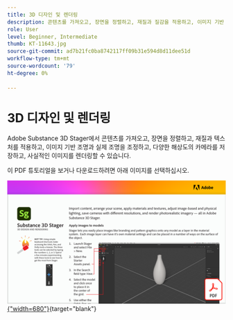 ```yaml
---
title: 3D 디자인 및 렌더링
description: 콘텐츠를 가져오고, 장면을 정렬하고, 재질과 질감을 적용하고, 이미지 기반 조명과 물리적 조명을 조정하고, 다양한 해상도의 카메라를 저장하고, 사실적인 이미지를 렌더링할 수 있습니다
role: User
level: Beginner, Intermediate
thumb: KT-11643.jpg
source-git-commit: ad7b21fc0ba8742117ff09b31e594d8d11dee51d
workflow-type: tm+mt
source-wordcount: '79'
ht-degree: 0%

---
```


# 3D 디자인 및 렌더링

Adobe Substance 3D Stager에서 콘텐츠를 가져오고, 장면을 정렬하고, 재질과 텍스처를 적용하고, 이미지 기반 조명과 실제 조명을 조정하고, 다양한 해상도의 카메라를 저장하고, 사실적인 이미지를 렌더링할 수 있습니다.

이 PDF 튜토리얼을 보거나 다운로드하려면 아래 이미지를 선택하십시오.

[![자습서의 첫 페이지 이미지](assets/Substance3DStager.png){&quot;width=680&quot;}](assets/Adobe-Substance-Stager.pdf){target=&quot;blank&quot;}